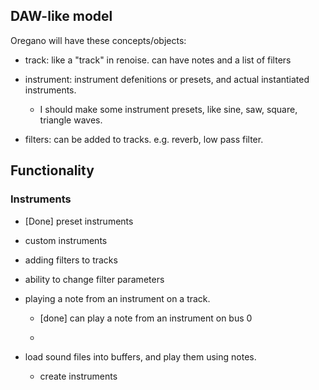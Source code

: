 


## DAW-like model

Oregano will have these concepts/objects:


- track: like a "track" in renoise. can have notes and a list of filters

- instrument: instrument defenitions or presets, and actual instantiated instruments.
  - I should make some instrument presets, like sine, saw, square, triangle waves.

- filters: can be added to tracks. e.g. reverb, low pass filter.


## Functionality


### Instruments

- [Done] preset instruments

- custom instruments



- adding filters to tracks

- ability to change filter parameters

- playing a note from an instrument on a track.
  * [done] can play a note from an instrument on bus 0

  * 

- load sound files into buffers, and play them using notes.
  - create instruments 
